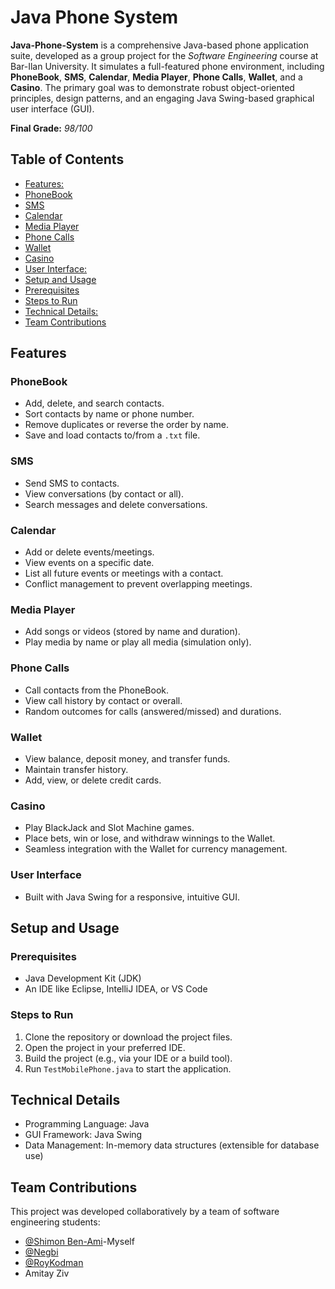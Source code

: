 # Java Phone System

**Java-Phone-System** is a comprehensive Java-based phone application suite, developed as a group project for the *Software Engineering* course at Bar-Ilan University. It simulates a full-featured phone environment, including **PhoneBook**, **SMS**, **Calendar**, **Media Player**, **Phone Calls**, **Wallet**, and a **Casino**. The primary goal was to demonstrate robust object-oriented principles, design patterns, and an engaging Java Swing-based graphical user interface (GUI).

**Final Grade:** *98/100*

## Table of Contents
  - [Features:](#features)
  - [PhoneBook](#phonebook)
  - [SMS](#sms)
  - [Calendar](#calendar)
  - [Media Player](#media-player)
  - [Phone Calls](#phone-calls)
  - [Wallet](#wallet)
  - [Casino](#casino)
  - [User Interface:](#user-interface)
  - [Setup and Usage](#setup-and-usage)
  - [Prerequisites](#prerequisites)
  - [Steps to Run](#steps-to-run)
  - [Technical Details:](#technical-details)
  - [Team Contributions](#team-contributions)

## Features

### PhoneBook
- Add, delete, and search contacts.
- Sort contacts by name or phone number.
- Remove duplicates or reverse the order by name.
- Save and load contacts to/from a `.txt` file.

### SMS
- Send SMS to contacts.
- View conversations (by contact or all).
- Search messages and delete conversations.

### Calendar
- Add or delete events/meetings.
- View events on a specific date.
- List all future events or meetings with a contact.
- Conflict management to prevent overlapping meetings.

### Media Player
- Add songs or videos (stored by name and duration).
- Play media by name or play all media (simulation only).

### Phone Calls
- Call contacts from the PhoneBook.
- View call history by contact or overall.
- Random outcomes for calls (answered/missed) and durations.

### Wallet
- View balance, deposit money, and transfer funds.
- Maintain transfer history.
- Add, view, or delete credit cards.

### Casino
- Play BlackJack and Slot Machine games.
- Place bets, win or lose, and withdraw winnings to the Wallet.
- Seamless integration with the Wallet for currency management.

### User Interface
- Built with Java Swing for a responsive, intuitive GUI.

## Setup and Usage

### Prerequisites
- Java Development Kit (JDK)
- An IDE like Eclipse, IntelliJ IDEA, or VS Code

### Steps to Run
1. Clone the repository or download the project files.
2. Open the project in your preferred IDE.
3. Build the project (e.g., via your IDE or a build tool).
4. Run `TestMobilePhone.java` to start the application.

## Technical Details
- Programming Language: Java
- GUI Framework: Java Swing
- Data Management: In-memory data structures (extensible for database use)

## Team Contributions
This project was developed collaboratively by a team of software engineering students:
- [@Shimon Ben-Ami](https://github.com/Zazi341)-Myself
- [@Negbi](https://github.com/Negbi)
- [@RoyKodman](https://github.com/RoyKodman)
- Amitay Ziv
